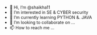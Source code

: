 - 👋 Hi, I’m @shaikha11
- 👀 I’m interested in SE & CYBER security 
- 🌱 I’m currently learning PYTHON &. JAVA 
- 💞️ I’m looking to collaborate on ...
- 📫 How to reach me ...

<!---
shaikha11/shaikha11 is a ✨ special ✨ repository because its `README.md` (this file) appears on your GitHub profile.
You can click the Preview link to take a look at your changes.
--->
